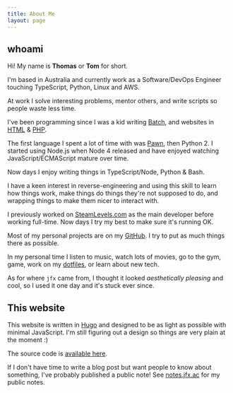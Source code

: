 ```yaml
---
title: About Me
layout: page
---
```


## whoami

Hi! My name is **Thomas** or **Tom** for short.

I'm based in Australia and currently work as a Software/DevOps Engineer touching
TypeScript, Python, Linux and AWS.

At work I solve interesting problems, mentor others, and write scripts so people
waste less time.

I've been programming since I was a kid writing
[Batch](https://en.wikipedia.org/wiki/Batch_file), and websites in
[HTML](https://en.wikipedia.org/wiki/HTML) &
[PHP](https://en.wikipedia.org/wiki/PHP).

The first language I spent a lot of time with was
[Pawn](https://www.compuphase.com/pawn/pawn.htm), then Python 2. I
started using Node.js when Node 4 released and have enjoyed watching
JavaScript/ECMAScript mature over time.

Now days I enjoy writing things in TypeScript/Node, Python & Bash.

I have a keen interest in reverse-engineering and using this skill to learn how
things work, make things do things they're not supposed to do, and wrapping
things to make them nicer to interact with.

I previously worked on [SteamLevels.com](https://steamlevels.com) as the main
developer before working full-time. Now days I try my best to make sure it's
running OK.

Most of my personal projects are on my [GitHub](https://github.com/itsjfx). I
try to put as much things there as possible.

In my personal time I listen to music, watch lots of movies, go to the gym,
game, work on my [dotfiles](https://github.com/itsjfx/dotfiles), or learn about
new tech.

As for where `jfx` came from, I thought it looked *aesthetically pleasing* and
cool, so I used it one day and it's stuck ever since.

## This website

This website is written in [Hugo](https://gohugo.io) and designed to be as light
as possible with minimal JavaScript. I'm still figuring out a design so
things are very plain at the moment :)

The source code is [available here](https://github.com/itsjfx/jfx.ac).

If I don't have time to write a blog post but want people to know about
something, I've probably published a public note! See
[notes.jfx.ac](https://notes.jfx.ac) for my public notes.
